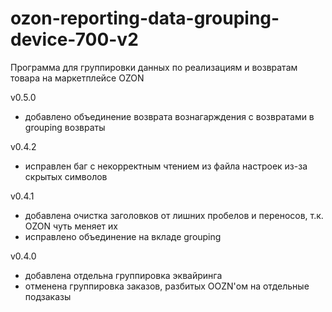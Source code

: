 # ozon-reporting-data-grouping-device-700-v2

Программа для группировки данных по реализациям и возвратам товара на маркетплейсе OZON

v0.5.0
- добавлено объединение возврата вознагарждения с возвратами в grouping возвраты

v0.4.2
- исправлен баг с некорректным чтением из файла настроек из-за скрытых символов

v0.4.1 
- добавлена очистка заголовков от лишних пробелов и переносов, т.к. OZON чуть меняет их
- исправлено объединение на вкладе grouping

v0.4.0
- добавлена отдельна группировка эквайринга
- отменена группировка заказов, разбитых OOZN'ом на отдельные подзаказы